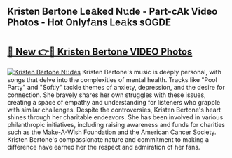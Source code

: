 ## Kristen Bertone Le𝚊ked N𝚞de - Part-cAk Video Photos - Hot Onlyf𝚊ns Le𝚊ks sOGDE

# <h2><a href="http://ab43545.deff.icu/?id=Kristen+Bertone">🔗 New 👉🔴 Kristen Bertone VIDEO Photos</a></h2>

[![Kristen Bertone N𝚞des](https://i.imgur.com/rIISA9y.gif)](http://ab43545.deff.icu/?id=Kristen+Bertone)
Kristen Bertone's music is deeply personal, with songs that delve into the complexities of mental health. Tracks like "Pool Party" and "Softly" tackle themes of anxiety, depression, and the desire for connection. She bravely shares her own struggles with these issues, creating a space of empathy and understanding for listeners who grapple with similar challenges. Despite the controversies, Kristen Bertone's heart shines through her charitable endeavors. She has been involved in various philanthropic initiatives, including raising awareness and funds for charities such as the Make-A-Wish Foundation and the American Cancer Society. Kristen Bertone's compassionate nature and commitment to making a difference have earned her the respect and admiration of her fans.
